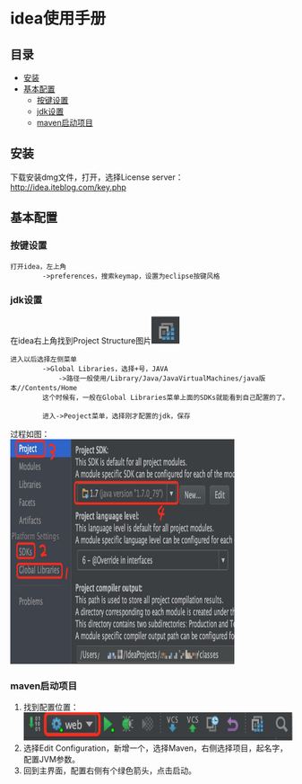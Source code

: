 # idea使用手册

## 目录
- [安装](#install)
- [基本配置](#setting)
    - [按键设置](#keymap)
    - [jdk设置](#jdk)
    - [maven启动项目](#mavenrun)

## <a name="install">安装</a>
下载安装dmg文件，打开，选择License server：http://idea.iteblog.com/key.php

## <a name="setting">基本配置</a>
### <a name="keymap">按键设置</a>
```
打开idea，左上角
        ->preferences，搜索keymap，设置为eclipse按键风格
```

### <a name="jdk">jdk设置</a>
在idea右上角找到Project Structure图片<img src="./idea/projectStructure.png" width="50" height="50" />
```
进入以后选择左侧菜单
        ->Global Libraries，选择+号，JAVA
            ->路径一般使用/Library/Java/JavaVirtualMachines/java版本//Contents/Home
        这个时候有，一般在Global Libraries菜单上面的SDKs就能看到自己配置的了。
        
        进入->Peoject菜单，选择刚才配置的jdk，保存
```
过程如图：<br>
<img src="./idea/jdk.png" width="400" height="400" />

### <a name="mavenrun">maven启动项目</a>
1. 找到配置位置：
    <img src="./idea/mavenrun1.png" width="500" height="50" />
2. 选择Edit Configuration，新增一个，选择Maven，右侧选择项目，起名字，配置JVM参数。
3. 回到主界面，配置右侧有个绿色箭头，点击启动。

